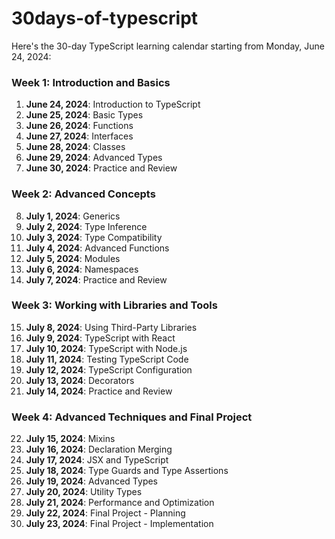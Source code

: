 # 30days-of-typescript

Here's the 30-day TypeScript learning calendar starting from Monday, June 24, 2024:

### Week 1: Introduction and Basics

1. **June 24, 2024**: Introduction to TypeScript
2. **June 25, 2024**: Basic Types
3. **June 26, 2024**: Functions
4. **June 27, 2024**: Interfaces
5. **June 28, 2024**: Classes
6. **June 29, 2024**: Advanced Types
7. **June 30, 2024**: Practice and Review

### Week 2: Advanced Concepts

8. **July 1, 2024**: Generics
9. **July 2, 2024**: Type Inference
10. **July 3, 2024**: Type Compatibility
11. **July 4, 2024**: Advanced Functions
12. **July 5, 2024**: Modules
13. **July 6, 2024**: Namespaces
14. **July 7, 2024**: Practice and Review

### Week 3: Working with Libraries and Tools

15. **July 8, 2024**: Using Third-Party Libraries
16. **July 9, 2024**: TypeScript with React
17. **July 10, 2024**: TypeScript with Node.js
18. **July 11, 2024**: Testing TypeScript Code
19. **July 12, 2024**: TypeScript Configuration
20. **July 13, 2024**: Decorators
21. **July 14, 2024**: Practice and Review

### Week 4: Advanced Techniques and Final Project

22. **July 15, 2024**: Mixins
23. **July 16, 2024**: Declaration Merging
24. **July 17, 2024**: JSX and TypeScript
25. **July 18, 2024**: Type Guards and Type Assertions
26. **July 19, 2024**: Advanced Types
27. **July 20, 2024**: Utility Types
28. **July 21, 2024**: Performance and Optimization
29. **July 22, 2024**: Final Project - Planning
30. **July 23, 2024**: Final Project - Implementation


